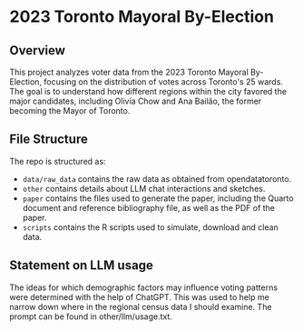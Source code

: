 # 2023 Toronto Mayoral By-Election

## Overview

This project analyzes voter data from the 2023 Toronto Mayoral By-Election, focusing on the distribution of votes across Toronto's 25 wards. The goal is to understand how different regions within the city favored the major candidates, including Olivia Chow and Ana Bailão, the former becoming the Mayor of Toronto.

## File Structure

The repo is structured as:

-   `data/raw_data` contains the raw data as obtained from opendatatoronto.
-   `other` contains details about LLM chat interactions and sketches.
-   `paper` contains the files used to generate the paper, including the Quarto document and reference bibliography file, as well as the PDF of the paper. 
-   `scripts` contains the R scripts used to simulate, download and clean data.

## Statement on LLM usage

The ideas for which demographic factors may influence voting patterns were determined with the help of ChatGPT. This was used to help me narrow down where in the regional census data I should examine. The prompt can be found in other/llm/usage.txt.
